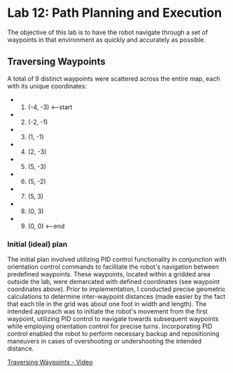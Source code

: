 # Lab 12: Path Planning and Execution

The objective of this lab is to have the robot navigate through a set of waypoints in that environment as quickly and accurately as possible.


## Traversing Waypoints
A total of 9 distinct waypoints were scattered across the entire map, each with its unique coordinates:
* 1. (-4, -3)    <--start
* 2. (-2, -1)
* 3. (1, -1)
* 4. (2, -3)
* 5. (5, -3)
* 6. (5, -2)
* 7. (5, 3)
* 8. (0, 3)
* 9. (0, 0)      <--end 
### Initial (ideal) plan
The initial plan involved utilizing PID control functionality in conjunction with orientation control commands to facilitate the robot's navigation between predefined waypoints. These waypoints, located within a gridded area outside the lab, were demarcated with defined coordinates (see waypoint coordinates above). Prior to implementation, I conducted precise geometric calculations to determine inter-waypoint distances (made easier by the fact that each tile in the grid was about one foot in width and length). The intended approach was to initiate the robot's movement from the first waypoint, utilizing PID control to navigate towards subsequent waypoints while employing orientation control for precise turns. Incorporating PID control enabled the robot to perform necessary backup and repositioning maneuvers in cases of overshooting or undershooting the intended distance.  

[Traversing Waypoints - Video](https://youtu.be/FUfWmMVqh1M)
